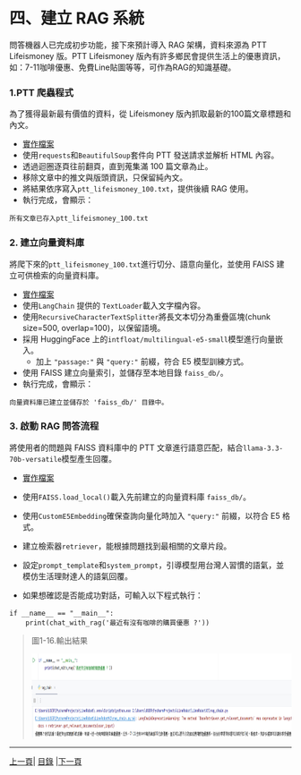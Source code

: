 # 四、建立 RAG 系統
問答機器人已完成初步功能，接下來預計導入 RAG 架構，資料來源為 PTT Lifeismoney 版。PTT Lifeismoney 版內有許多鄉民會提供生活上的優惠資訊，如：7-11咖啡優惠、免費Line貼圖等等，可作為RAG的知識基礎。

### 1.PTT 爬蟲程式
為了獲得最新最有價值的資料，從 Lifeismoney 版內抓取最新的100篇文章標題和內文。
* [實作檔案](Code/PTTcrawler.py)
* 使用`requests`和`BeautifulSoup`套件向 PTT 發送請求並解析 HTML 內容。
* 透過迴圈逐頁往前翻頁，直到蒐集滿 100 篇文章為止。
* 移除文章中的推文與版頭資訊，只保留純內文。
* 將結果依序寫入`ptt_lifeismoney_100.txt`，提供後續 RAG 使用。
* 執行完成，會顯示：
```
所有文章已存入ptt_lifeismoney_100.txt
```

### 2. 建立向量資料庫
將爬下來的`ptt_lifeismoney_100.txt`進行切分、語意向量化，並使用 FAISS 建立可供檢索的向量資料庫。

* [實作檔案](Code/FAISS.py)
* 使用`LangChain` 提供的 `TextLoader`載入文字檔內容。
* 使用`RecursiveCharacterTextSplitter`將長文本切分為重疊區塊(chunk size=500, overlap=100)，以保留語境。
* 採用 HuggingFace 上的`intfloat/multilingual-e5-small`模型進行向量嵌入。
  * 加上 `"passage:"` 與 `"query:"` 前綴，符合 E5 模型訓練方式。
* 使用 FAISS 建立向量索引，並儲存至本地目錄 `faiss_db/`。
* 執行完成，會顯示：
```
向量資料庫已建立並儲存於 'faiss_db/' 目錄中。
```

### 3. 啟動 RAG 問答流程
將使用者的問題與 FAISS 資料庫中的 PTT 文章進行語意匹配，結合`llama-3.3-70b-versatile`模型產生回覆。

* [實作檔案](Code/rag_chain.py)
* 使用`FAISS.load_local()`載入先前建立的向量資料庫 `faiss_db/`。
* 使用`CustomE5Embedding`確保查詢向量化時加入 `"query:"` 前綴，以符合 E5 格式。
* 建立檢索器`retriever`，能根據問題找到最相關的文章片段。
* 設定`prompt_template`和`system_prompt`，引導模型用台灣人習慣的語氣，並模仿生活理財達人的語氣回覆。

* 如果想確認是否能成功對話，可輸入以下程式執行：
```
if __name__ == "__main__":
    print(chat_with_rag('最近有沒有咖啡的購買優惠 ?'))
```

>圖1-16.輸出結果
>
><img src="Photos/RAG_16.jpg" alt="RAG流程圖" width="900" height="150"/>

---

[上一頁](STEP_3.md)| [目錄](README.md) |[下一頁](STEP_5.md)
